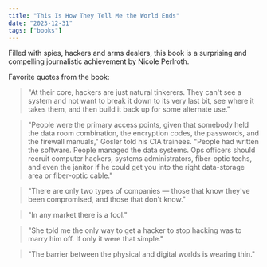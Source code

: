 ```yaml
---
title: "This Is How They Tell Me the World Ends"
date: "2023-12-31"
tags: ["books"]
---
```


Filled with spies, hackers and arms dealers, this book is a surprising and compelling journalistic achievement by Nicole Perlroth.

Favorite quotes from the book:

> "At their core, hackers are just natural tinkerers. They can't see a system and not want to break it down to its very last bit, see where it takes them, and then build it back up for some alternate use."

> "People were the primary access points, given that somebody held the data room combination, the encryption codes, the passwords, and the firewall manuals," Gosler told his CIA trainees. "People had written the software. People managed the data systems. Ops officers should recruit computer hackers, systems administrators, fiber-optic techs, and even the janitor if he could get you into the right data-storage area or fiber-optic cable."

> "There are only two types of companies — those that know they've been compromised, and those that don't know."

> "In any market there is a fool."

> "She told me the only way to get a hacker to stop hacking was to marry him off. If only it were that simple."

> "The barrier between the physical and digital worlds is wearing thin."
